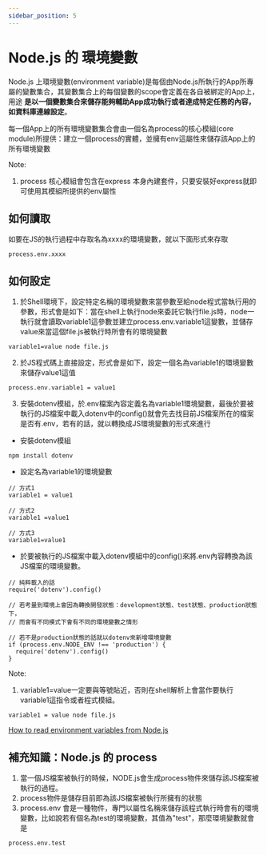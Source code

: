 ```yaml
---
sidebar_position: 5
---
```


# Node.js 的 環境變數
Node.js 上環境變數(environment variable)是每個由Node.js所執行的App所專屬的變數集合，其變數集合上的每個變數的scope會定義在各自被綁定的App上，用途 **是以一個變數集合來儲存能夠輔助App成功執行或者達成特定任務的內容，如資料庫連線設定**。

每一個App上的所有環境變數集合會由一個名為process的核心模組(core module)所提供：建立一個process的實體，並擁有env這屬性來儲存該App上的所有環境變數

Note: 
1. process 核心模組會包含在express 本身內建套件，只要安裝好express就即可使用其模組所提供的env屬性

## 如何讀取
如要在JS的執行過程中存取名為xxxx的環境變數，就以下面形式來存取
```
process.env.xxxx
```

## 如何設定

1. 於Shell環境下，設定特定名稱的環境變數來當參數至給node程式當執行用的參數，形式會是如下：當在shell上執行node來委託它執行file.js時，node一執行就會讀取variable1這參數並建立process.env.variable1這變數，並儲存value來當這個file.js被執行時所會有的環境變數
```
variable1=value node file.js
```

2. 於JS程式碼上直接設定，形式會是如下，設定一個名為variable1的環境變數來儲存value1這值
```
process.env.variable1 = value1
```
3. 安裝dotenv模組，於.env檔案內容定義名為variable1環境變數，最後於要被執行的JS檔案中載入dotenv中的config()就會先去找目前JS檔案所在的檔案是否有.env，若有的話，就以轉換成JS環境變數的形式來進行
  - 安裝dotenv模組
  ```
  npm install dotenv
  ```
  - 設定名為variable1的環境變數

  ```
  // 方式1
  variable1 = value1

  // 方式2
  variable1 =value1

  // 方式3
  variable1=value1
  ```
  - 於要被執行的JS檔案中載入dotenv模組中的config()來將.env內容轉換為該JS檔案的環境變數。
  ```
  // 純粹載入的話
  require('dotenv').config()

  // 若考量到環境上會因為轉換開發狀態：development狀態、test狀態、production狀態下，
  // 而會有不同模式下會有不同的環境變數之情形

  // 若不是production狀態的話就以dotenv來新增環境變數
  if (process.env.NODE_ENV !== 'production') {
    require('dotenv').config()
  }
  ```

Note: 
1. variable1=value一定要與等號貼近，否則在shell解析上會當作要執行variable1這指令或者程式模組。
```
variable1 = value node file.js
```
[How to read environment variables from Node.js](https://nodejs.dev/learn/how-to-read-environment-variables-from-nodejs)


## 補充知識：Node.js 的 process
1. 當一個JS檔案被執行的時候，NODE.js會生成process物件來儲存該JS檔案被執行的過程。
2. process物件是儲存目前即為該JS檔案被執行所擁有的狀態
3. process.env 會是一種物件，專門以屬性名稱來儲存該程式執行時會有的環境變數，比如說若有個名為test的環境變數，其值為"test"，那麼環境變數就會是
```
process.env.test
```